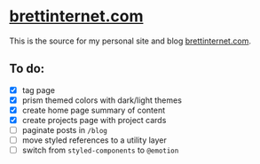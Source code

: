 # [brettinternet.com](https://brettinternet.com)

This is the source for my personal site and blog [brettinternet.com](https://brettinternet.com).

## To do:

- [x] tag page
- [x] prism themed colors with dark/light themes
- [x] create home page summary of content
- [x] create projects page with project cards
- [ ] paginate posts in `/blog`
- [ ] move styled references to a utility layer
- [ ] switch from `styled-components` to `@emotion`
